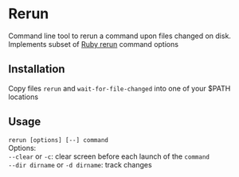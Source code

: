 # Rerun
Command line tool to rerun a command upon files changed on disk.<br>
Implements subset of [Ruby rerun](https://github.com/alexch/rerun) command options

## Installation
Copy files `rerun` and `wait-for-file-changed` into  one of your $PATH locations

## Usage
`rerun [options] [--] command`<br>
Options:<br>
`--clear` or `-c`: clear screen before each launch of the `command`<br>
`--dir dirname` or `-d dirname`: track changes<br>
